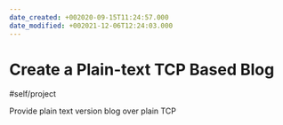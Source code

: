 ```yaml
---
date_created: +002020-09-15T11:24:57.000
date_modified: +002021-12-06T12:24:03.000
---
```


# Create a Plain-text TCP Based Blog

#self/project

Provide plain text version blog over plain TCP
